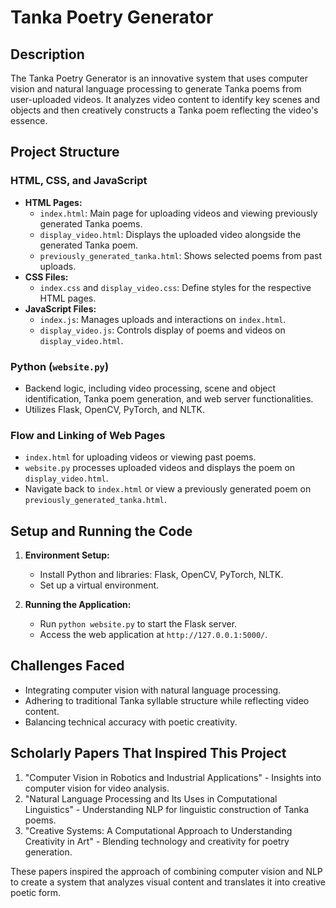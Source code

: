 # Tanka Poetry Generator

## Description

The Tanka Poetry Generator is an innovative system that uses computer vision and natural language processing to generate Tanka poems from user-uploaded videos. It analyzes video content to identify key scenes and objects and then creatively constructs a Tanka poem reflecting the video's essence. 

## Project Structure

### HTML, CSS, and JavaScript
- **HTML Pages:**
  - `index.html`: Main page for uploading videos and viewing previously generated Tanka poems.
  - `display_video.html`: Displays the uploaded video alongside the generated Tanka poem.
  - `previously_generated_tanka.html`: Shows selected poems from past uploads.
- **CSS Files:**
  - `index.css` and `display_video.css`: Define styles for the respective HTML pages.
- **JavaScript Files:**
  - `index.js`: Manages uploads and interactions on `index.html`.
  - `display_video.js`: Controls display of poems and videos on `display_video.html`.

### Python (`website.py`)
- Backend logic, including video processing, scene and object identification, Tanka poem generation, and web server functionalities.
- Utilizes Flask, OpenCV, PyTorch, and NLTK.

### Flow and Linking of Web Pages
- `index.html` for uploading videos or viewing past poems.
- `website.py` processes uploaded videos and displays the poem on `display_video.html`.
- Navigate back to `index.html` or view a previously generated poem on `previously_generated_tanka.html`.

## Setup and Running the Code

1. **Environment Setup:**
   - Install Python and libraries: Flask, OpenCV, PyTorch, NLTK.
   - Set up a virtual environment.

2. **Running the Application:**
   - Run `python website.py` to start the Flask server.
   - Access the web application at `http://127.0.0.1:5000/`.

## Challenges Faced

- Integrating computer vision with natural language processing.
- Adhering to traditional Tanka syllable structure while reflecting video content.
- Balancing technical accuracy with poetic creativity.

## Scholarly Papers That Inspired This Project

1. "Computer Vision in Robotics and Industrial Applications" - Insights into computer vision for video analysis.
2. "Natural Language Processing and Its Uses in Computational Linguistics" - Understanding NLP for linguistic construction of Tanka poems.
3. "Creative Systems: A Computational Approach to Understanding Creativity in Art" - Blending technology and creativity for poetry generation.

These papers inspired the approach of combining computer vision and NLP to create a system that analyzes visual content and translates it into creative poetic form.

